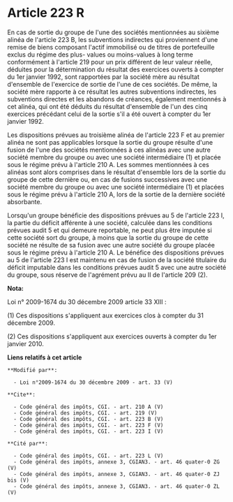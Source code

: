 # Article 223 R

En cas de sortie du groupe de l'une des sociétés mentionnées au sixième alinéa de l'article 223 B, les subventions indirectes
qui proviennent d'une remise de biens composant l'actif immobilisé ou de titres de portefeuille exclus du régime des plus-
values ou moins-values à long terme conformément à l'article 219 pour un prix différent de leur valeur réelle, déduites pour
la détermination du résultat des exercices ouverts à compter du 1er janvier 1992, sont rapportées par la société mère au
résultat d'ensemble de l'exercice de sortie de l'une de ces sociétés. De même, la société mère rapporte à ce résultat les
autres subventions indirectes, les subventions directes et les abandons de créances, également mentionnés à cet alinéa, qui
ont été déduits du résultat d'ensemble de l'un des cinq exercices précédant celui de la sortie s'il a été ouvert à compter du
1er janvier 1992. 

Les dispositions prévues au troisième alinéa de l'article 223 F et au premier alinéa ne sont pas applicables lorsque la
sortie du groupe résulte d'une fusion de l'une des sociétés mentionnées à ces alinéas avec une autre société membre du groupe
ou avec une société intermédiaire (1) et placée sous le régime prévu à l'article 210 A. Les sommes mentionnées à ces alinéas
sont alors comprises dans le résultat d'ensemble lors de la sortie du groupe de cette dernière ou, en cas de fusions
successives avec une société membre du groupe ou avec une société intermédiaire (1) et placées sous le régime prévu à
l'article 210 A, lors de la sortie de la dernière société absorbante. 

Lorsqu'un groupe bénéficie des dispositions prévues au 5 de l'article 223 I, la partie du déficit afférente à une société,
calculée dans les conditions prévues audit 5 et qui demeure reportable, ne peut plus être imputée si cette société sort du
groupe, à moins que la sortie du groupe de cette société ne résulte de sa fusion avec une autre société du groupe placée sous
le régime prévu à l'article 210 A. Le bénéfice des dispositions prévues au 5 de l'article 223 I est maintenu en cas de fusion
de la société titulaire du déficit imputable dans les conditions prévues audit 5 avec une autre société du groupe, sous
réserve de l'agrément prévu au II de l'article 209 (2).

**Nota:**

Loi n° 2009-1674 du 30 décembre 2009 article 33 XIII : 

(1) Ces dispositions s'appliquent aux exercices clos à compter du 31 décembre 2009.

(2) Ces dispositions s'appliquent aux exercices ouverts à compter du 1er janvier 2010.

**Liens relatifs à cet article**

	**Modifié par**:

	  - Loi n°2009-1674 du 30 décembre 2009 - art. 33 (V)

	**Cite**:

	  - Code général des impôts, CGI. - art. 210 A (V)
	  - Code général des impôts, CGI. - art. 219 (V)
	  - Code général des impôts, CGI. - art. 223 B (V)
	  - Code général des impôts, CGI. - art. 223 F (V)
	  - Code général des impôts, CGI. - art. 223 I (V)

	**Cité par**:

	  - Code général des impôts, CGI. - art. 223 L (V)
	  - Code général des impôts, annexe 3, CGIAN3. - art. 46 quater-0 ZG (V)
	  - Code général des impôts, annexe 3, CGIAN3. - art. 46 quater-0 ZJ bis (V)
	  - Code général des impôts, annexe 3, CGIAN3. - art. 46 quater-0 ZL (V)
